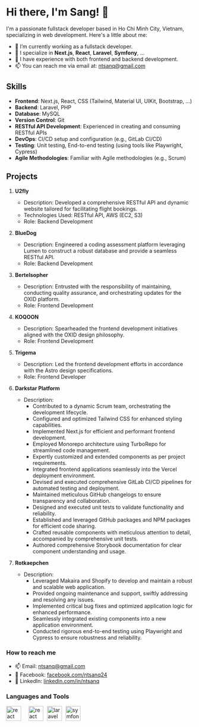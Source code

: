# Hi there, I'm Sang! 👋

I'm a passionate fullstack developer based in Ho Chi Minh City, Vietnam, specializing in web development. Here's a little about me:

- 🔭 I’m currently working as a fullstack developer.
- 🌱 I specialize in **Next.js**, **React**, **Laravel**, **Symfony**, ...
- 💼 I have experience with both frontend and backend development.
- 📫 You can reach me via email at: [ntsanq@gmail.com](mailto:ntsanq@gmail.com)

## Skills

- **Frontend**: Next.js, React, CSS (Tailwind, Material UI, UIKit, Bootstrap, ...)
- **Backend**: Laravel, PHP
- **Database**: MySQL
- **Version Control**: Git
- **RESTful API Development**: Experienced in creating and consuming RESTful APIs
- **DevOps**: CI/CD setup and configuration (e.g., GitLab CI/CD)
- **Testing**: Unit testing, End-to-end testing (using tools like Playwright, Cypress)
- **Agile Methodologies**: Familiar with Agile methodologies (e.g., Scrum)


## Projects

1. **U2fly**
    - Description: Developed a comprehensive RESTful API and dynamic website tailored for facilitating flight bookings.
    - Technologies Used: RESTful API, AWS (EC2, S3)
    - Role: Backend Development

2. **BlueDog**
    - Description: Engineered a coding assessment platform leveraging Lumen to construct a robust database and provide a seamless RESTful API.
    - Role: Backend Development

3. **Bertelsopher**
    - Description: Entrusted with the responsibility of maintaining, conducting quality assurance, and orchestrating updates for the OXID platform.
    - Role: Frontend Development

4. **KOQOON**
    - Description: Spearheaded the frontend development initiatives aligned with the OXID design philosophy.
    - Role: Frontend Development

5. **Trigema**
    - Description: Led the frontend development efforts in accordance with the Astro design specifications.
    - Role: Frontend Developer

6. **Darkstar Platform**
    - Description:
        - Contributed to a dynamic Scrum team, orchestrating the development lifecycle.
        - Configured and optimized Tailwind CSS for enhanced styling capabilities.
        - Implemented Next.js for efficient and performant frontend development.
        - Employed Monorepo architecture using TurboRepo for streamlined code management.
        - Expertly customized and extended components as per project requirements.
        - Integrated frontend applications seamlessly into the Vercel deployment environment.
        - Devised and executed comprehensive GitLab CI/CD pipelines for automated testing and deployment.
        - Maintained meticulous GitHub changelogs to ensure transparency and collaboration.
        - Designed and executed unit tests to validate functionality and reliability.
        - Established and leveraged GitHub packages and NPM packages for efficient code sharing.
        - Crafted reusable components with meticulous attention to detail, accompanied by comprehensive unit tests.
        - Authored comprehensive Storybook documentation for clear component understanding and usage.

7. **Rotkaepchen**
    - Description:
        - Leveraged Makaira and Shopify to develop and maintain a robust and scalable web application.
        - Provided ongoing maintenance and support, swiftly addressing and resolving any issues.
        - Implemented critical bug fixes and optimized application logic for enhanced performance.
        - Seamlessly integrated existing components into a new application environment.
        - Conducted rigorous end-to-end testing using Playwright and Cypress to ensure robustness and reliability.

            
### How to reach me
- 📫 Email: [ntsanq@gmail.com](mailto:ntsanq@gmail.com)
- 📱 Facebook: [facebook.com/ntsanq24](https://facebook.com/ntsanq24)
- 💼 LinkedIn: [linkedin.com/in/ntsanq](https://linkedin.com/in/ntsanq)

[//]: # (### Spotify Playing 🎧)
[//]: # ([![Spotify]&#40;https://novatorem.vercel.app/api/spotify?background_color=0d1117&border_color=ffffff&#41;]&#40;https://open.spotify.com/user/31zlz6u7ti3a2jpx4y6ketovsnga&#41;)

### Languages and Tools
<p style="display: flex; gap: 10px;">
	<a href="https://nextjs.org/" target="_blank" rel="noreferrer"> <img src="https://images.ctfassets.net/23aumh6u8s0i/6pjUKboBuFLvCKkE3esaFA/5f2101d6d2add5c615db5e98a553fc44/nextjs.jpeg" alt="react" width="40" height="40"/> <a/>
	<a href="https://react.dev/" target="_blank" rel="noreferrer"> <img src="https://upload.wikimedia.org/wikipedia/commons/thumb/a/a7/React-icon.svg/1200px-React-icon.svg.png" alt="react" width="40" height="40"/> </a>
	<a href="https://laravel.com/" target="_blank" rel="noreferrer"> <img src="https://static-00.iconduck.com/assets.00/laravel-icon-497x512-uwybstke.png" alt="laravel" width="40" height="40"/> </a>
	<a href="https://symfony.com/" target="_blank" rel="noreferrer"> <img src="https://w7.pngwing.com/pngs/585/802/png-transparent-symfony-full-logo-tech-companies.png" alt="symfony" width="40" height="40"/> </a>	
</p>
